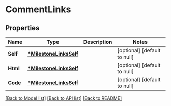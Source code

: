 # CommentLinks

## Properties
Name | Type | Description | Notes
------------ | ------------- | ------------- | -------------
**Self** | [***MilestoneLinksSelf**](milestone_links_self.md) |  | [optional] [default to null]
**Html** | [***MilestoneLinksSelf**](milestone_links_self.md) |  | [optional] [default to null]
**Code** | [***MilestoneLinksSelf**](milestone_links_self.md) |  | [optional] [default to null]

[[Back to Model list]](../README.md#documentation-for-models) [[Back to API list]](../README.md#documentation-for-api-endpoints) [[Back to README]](../README.md)


